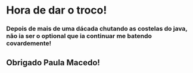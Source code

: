 # Hora de dar o troco!

### Depois de mais de uma dácada chutando as costelas do java, não ia ser o optional que ia continuar me batendo covardemente!

## Obrigado Paula Macedo!
